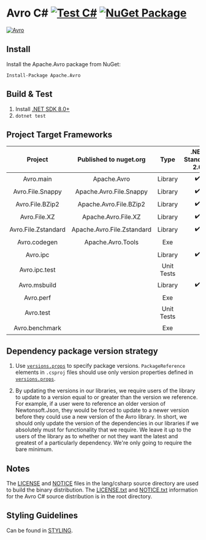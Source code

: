 # Avro C# [![Test C#](https://github.com/apache/avro/actions/workflows/test-lang-csharp.yml/badge.svg)](https://github.com/apache/avro/actions/workflows/test-lang-csharp.yml) [![NuGet Package](https://img.shields.io/nuget/v/Apache.Avro.svg)](https://www.nuget.org/packages/Apache.Avro)

 [![Avro](https://avro.apache.org/images/avro-logo.png)](http://avro.apache.org/)

 ## Install

 Install the Apache.Avro package from NuGet:

 ```
Install-Package Apache.Avro
```

## Build & Test

1. Install [.NET SDK 8.0+](https://dotnet.microsoft.com/download/dotnet-core)
2. `dotnet test`

## Project Target Frameworks

| Project             | Published to nuget.org     | Type       | .NET Standard 2.0  | .NET Standard 2.1 | .NET Core 3.1 | .NET 5.0  | .NET 6.0  | .NET 7.0  | .NET 8.0  |
|:-------------------:|:--------------------------:|:----------:|:------------------:|:-----------------:|:-------------:|:---------:|:---------:|:---------:|:---------:|
| Avro.main           | Apache.Avro                | Library    | ✔️                 | ✔️               |               |           |           |           |           |
| Avro.File.Snappy    | Apache.Avro.File.Snappy    | Library    | ✔️                 | ✔️               |               |           |           |           |           |
| Avro.File.BZip2     | Apache.Avro.File.BZip2     | Library    | ✔️                 | ✔️               |               |           |           |           |           |
| Avro.File.XZ        | Apache.Avro.File.XZ        | Library    | ✔️                 | ✔️               |               |           |           |           |           |
| Avro.File.Zstandard | Apache.Avro.File.Zstandard | Library    | ✔️                 | ✔️               |               |           |           |           |           |
| Avro.codegen        | Apache.Avro.Tools          |  Exe        |                    |                   | ✔️            |✔️        |✔️        |✔️        |✔️        |
| Avro.ipc            |                            | Library    | ✔️                 | ✔️               |               |           |           |           |           |
| Avro.ipc.test       |                            | Unit Tests |                    |                   | ✔️            |✔️        |✔️        |✔️        |✔️        |
| Avro.msbuild        |                            | Library    | ✔️                 | ✔️               |               |           |           |           |           |
| Avro.perf           |                            | Exe        |                    |                   | ✔️            |✔️        |✔️        |✔️        |✔️        |
| Avro.test           |                            | Unit Tests |                    |                   | ✔️            |✔️        |✔️        |✔️        |✔️        |
| Avro.benchmark      |                            | Exe        |                    |                   | ✔️            |✔️        |✔️        |✔️        |✔️        |

## Dependency package version strategy

1. Use [`versions.props`](./versions.props) to specify package versions. `PackageReference` elements in `.csproj` files should use only version properties defined in [`versions.props`](./versions.props).

2. By updating the versions in our libraries, we require users of the library to update to a version equal to or greater than the version we reference. For example, if a user were to reference an older version of Newtonsoft.Json, they would be forced to update to a newer version before they could use a new version of the Avro library.
In short, we should only update the version of the dependencies in our libraries if we absolutely must for functionality that we require. We leave it up to the users of the library as to whether or not they want the latest and greatest of a particularly dependency. We're only going to require the bare minimum.

## Notes

The [LICENSE](./LICENSE) and [NOTICE](./NOTICE) files in the lang/csharp source directory are used to build the binary distribution. The [LICENSE.txt](../../LICENSE.txt) and [NOTICE.txt](../../NOTICE.txt) information for the Avro C# source distribution is in the root directory.

## Styling Guidelines

Can be found in [STYLING](./STYLING.MD).
